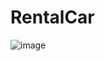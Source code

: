# RentalCar

![image](https://github.com/user-attachments/assets/39bbca57-da33-4b3a-ae3f-2ad5e66c3fbf)



